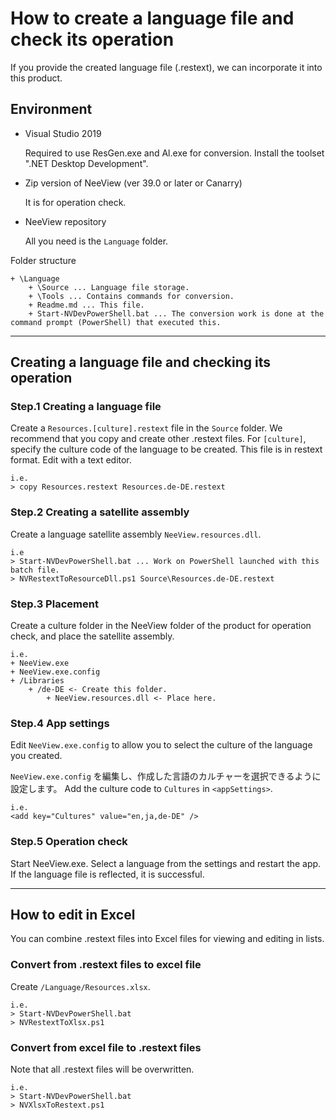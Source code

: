 # How to create a language file and check its operation

If you provide the created language file (.restext), we can incorporate it into this product.

## Environment

- Visual Studio 2019
    
    Required to use ResGen.exe and Al.exe for conversion. Install the toolset ".NET Desktop Development".

- Zip version of NeeView (ver 39.0 or later or Canarry)
    
    It is for operation check.

- NeeView repository
    
    All you need is the `Language` folder.

Folder structure

    + \Language
        + \Source ... Language file storage.
        + \Tools ... Contains commands for conversion.
        + Readme.md ... This file.
        + Start-NVDevPowerShell.bat ... The conversion work is done at the command prompt (PowerShell) that executed this.

----

## Creating a language file and checking its operation

### Step.1 Creating a language file

Create a `Resources.[culture].restext` file in the `Source` folder.
We recommend that you copy and create other .restext files.
For `[culture]`, specify the culture code of the language to be created.
This file is in restext format. Edit with a text editor.

    i.e.
    > copy Resources.restext Resources.de-DE.restext

### Step.2 Creating a satellite assembly

Create a language satellite assembly `NeeView.resources.dll`.

    i.e
    > Start-NVDevPowerShell.bat ... Work on PowerShell launched with this batch file.
    > NVRestextToResourceDll.ps1 Source\Resources.de-DE.restext

### Step.3 Placement

Create a culture folder in the NeeView folder of the product for operation check, and place the satellite assembly.

    i.e.
    + NeeView.exe
    + NeeView.exe.config
    + /Libraries
        + /de-DE <- Create this folder.
            + NeeView.resources.dll <- Place here.

### Step.4 App settings

Edit `NeeView.exe.config` to allow you to select the culture of the language you created.

`NeeView.exe.config` を編集し、作成した言語のカルチャーを選択できるように設定します。
Add the culture code to `Cultures` in `<appSettings>`.

    i.e.
    <add key="Cultures" value="en,ja,de-DE" />

### Step.5 Operation check

Start NeeView.exe. Select a language from the settings and restart the app.
If the language file is reflected, it is successful.
    
----

## How to edit in Excel

You can combine .restext files into Excel files for viewing and editing in lists.

### Convert from .restext files to excel file

Create `/Language/Resources.xlsx`.

    i.e.
    > Start-NVDevPowerShell.bat
    > NVRestextToXlsx.ps1

### Convert from excel file to .restext files

Note that all .restext files will be overwritten.

    i.e.
    > Start-NVDevPowerShell.bat
    > NVXlsxToRestext.ps1
